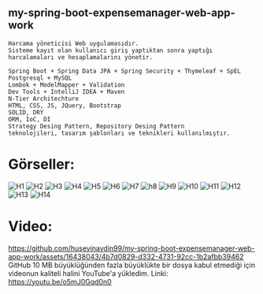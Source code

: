 ## my-spring-boot-expensemanager-web-app-work

```
Harcama yöneticisi Web uygulamasıdır.
Sisteme kayıt olan kullanıcı giriş yaptıktan sonra yaptığı harcalamaları ve hesaplamalarını yönetir.
```

```
Spring Boot + Spring Data JPA + Spring Security + Thymeleaf + SpEL
Postgresql + MySQL
Lombok + ModelMapper + Validation
Dev Tools + IntelliJ IDEA + Maven
N-Tier Architechture
HTML, CSS, JS, JQuery, Bootstrap
SOLID, DRY
ORM, IoC, DI
Strategy Desing Pattern, Repository Desing Pattern
teknolojileri, tasarım şablonları ve teknikleri kullanılmıştır.
```

# Görseller:
![H1](https://github.com/huseyinaydin99/my-spring-boot-expensemanager-web-app-work/assets/16438043/0891b39b-baac-488e-911d-e6f4061b758b)
![H2](https://github.com/huseyinaydin99/my-spring-boot-expensemanager-web-app-work/assets/16438043/f5c84676-bc44-4de5-8ff1-322d6eb1b67c)
![H3](https://github.com/huseyinaydin99/my-spring-boot-expensemanager-web-app-work/assets/16438043/6e5e800f-fa6e-42ef-b2ac-9f5101aba595)
![H4](https://github.com/huseyinaydin99/my-spring-boot-expensemanager-web-app-work/assets/16438043/14eadc4d-18ca-4436-b521-a24e22293b55)
![H5](https://github.com/huseyinaydin99/my-spring-boot-expensemanager-web-app-work/assets/16438043/95b7b9e5-3932-463e-b74b-4fe1aa4e485f)
![H6](https://github.com/huseyinaydin99/my-spring-boot-expensemanager-web-app-work/assets/16438043/934af591-2d44-46fa-bcfc-d3fff4bfaf42)
![H7](https://github.com/huseyinaydin99/my-spring-boot-expensemanager-web-app-work/assets/16438043/c4d36a77-c634-471c-864e-b5d5ba6b4045)
![h8](https://github.com/huseyinaydin99/my-spring-boot-expensemanager-web-app-work/assets/16438043/08df370f-c93a-4231-96a6-a2a386b85064)
![H9](https://github.com/huseyinaydin99/my-spring-boot-expensemanager-web-app-work/assets/16438043/b50d089b-484b-4b1e-9f75-322a81699a50)
![H10](https://github.com/huseyinaydin99/my-spring-boot-expensemanager-web-app-work/assets/16438043/e6f4f9cc-3e11-425a-a95d-41dc7ce2b3ee)
![H11](https://github.com/huseyinaydin99/my-spring-boot-expensemanager-web-app-work/assets/16438043/99614009-2376-4f77-aedc-a7d7e28ed53c)
![H12](https://github.com/huseyinaydin99/my-spring-boot-expensemanager-web-app-work/assets/16438043/0b159c9a-d275-4b68-9b43-1799028a8ee8)
![H13](https://github.com/huseyinaydin99/my-spring-boot-expensemanager-web-app-work/assets/16438043/53ac17eb-8bd3-45f4-8269-d3ef62843bca)
![H14](https://github.com/huseyinaydin99/my-spring-boot-expensemanager-web-app-work/assets/16438043/3c8252e9-3632-493c-b9f9-b52eaf590c16)

# Video: 
https://github.com/huseyinaydin99/my-spring-boot-expensemanager-web-app-work/assets/16438043/4b7d0829-d332-4731-92cc-1b2afbb39462
GitHub 10 MB büyüklüğünden fazla büyüklükte bir dosya kabul etmediği için videonun kaliteli halini YouTube'a yükledim. 
Linki: https://youtu.be/o5mJ0Gqd0n0

